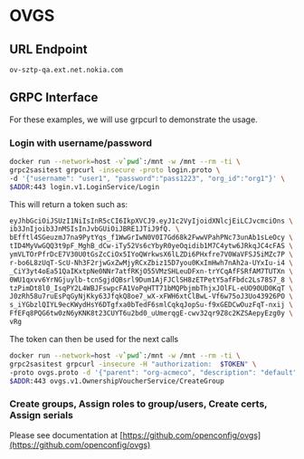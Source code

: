 # OVGS

## URL Endpoint

```
ov-sztp-qa.ext.net.nokia.com
```

## GRPC Interface
For these examples, we will use grpcurl to demonstrate the usage. 

### Login with username/password

``` bash
docker run --network=host -v`pwd`:/mnt -w /mnt --rm -ti \
grpc2sasitest grpcurl -insecure -proto login.proto \
-d '{"username": "user1", "password":"pass1223", "org_id":"org1"}' \
$ADDR:443 login.v1.LoginService/Login
```

This will return a token such as:
``` bash
eyJhbGciOiJSUzI1NiIsInR5cCI6IkpXVCJ9.eyJ1c2VyIjoidXNlcjEiLCJvcmciOns \
ib3JnIjoib3JnMSIsInJvbGUiOiJBRE1JTiJ9fQ. \
bEfftl4SGeuzmJ7na9PytYqs_f1WwGrIwN0V0I7Gd68k2FwwVPahPNc73unAb1sLeOcy \
tID4MyVwGQQ3t9pF_MghB_dCw-iTy52Vs6cYbyR0yeOqidib1M7C4ytw6JRkqJC4cFAS \
ymVLTOrPfrDcE7V30U0tGsZcCiOx5IYoQWrkwsX6lLZDi6PHxfre7V0WaVFSJ5iMZc7P \
r-bo6L8zUqT-ScU-Nh3F2rjwGxZwMjyRCxZbiz15D7you0KxImHwh7nAh2a-UYxIu-i4 \
_CiY3yt4oEa51QaIKxtpNe0NNr7atfRKjO55VMzSHLeuDFxn-trYCqAfFSRfAM7TUTXn \
0WU1qxvv6YrNGjuylb-tcnSgjdQBsrl9Dum1AjFJClSH8zETPetY5afFbdc2Ls78S7_8 \
tzPimDt8l0_IsqPY2L4WBJFswpcFA1VoPqHTT71bMQPbjmbThjxJOlFL-eUO90UD0KqT \
J0zRh58u7ruEsPqGyNjKky63JfqkQ8oe7_wX-xFWH6xtClBwL-Vf6w75oJ3Uo43926PO \
s_iYGbzlQIYL9ecKWydHsY6DTgfxa0bTedF6smlCqkqJopSu-f9xGEDCwOuzFqT-nxij \
FfEFq8PQG6tw0zN6yKNK8t23CUYT6u2bd0_uUmerqgE-cwv32qr9Z8c2KZSAepyEzg0y \
vRg
```
The token can then be used for the next calls
``` bash
docker run --network=host -v`pwd`:/mnt -w /mnt --rm -ti \
grpc2sasitest grpcurl -insecure -H "authorization:  $TOKEN" \
-proto ovgs.proto -d '{"parent": "org-acmeco", "description": "default"}' \
$ADDR:443 ovgs.v1.OwnershipVoucherService/CreateGroup
```

### Create groups, Assign roles to group/users, Create certs, Assign serials

Please see documentation at [https://github.com/openconfig/ovgs](https://github.com/openconfig/ovgs)
